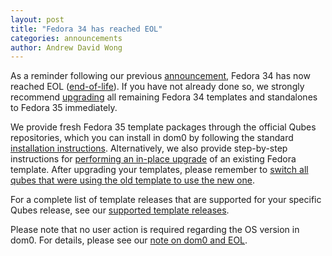 ```yaml
---
layout: post
title: "Fedora 34 has reached EOL"
categories: announcements
author: Andrew David Wong
---
```


As a reminder following our previous [announcement], Fedora 34 has now
reached EOL ([end-of-life]). If you have not already done so, we
strongly recommend [upgrading] all remaining Fedora 34 templates and
standalones to Fedora 35 immediately.

We provide fresh Fedora 35 template packages through the official Qubes
repositories, which you can install in dom0 by following the standard
[installation instructions]. Alternatively, we also provide step-by-step
instructions for [performing an in-place upgrade] of an existing Fedora
template. After upgrading your templates, please remember to [switch all
qubes that were using the old template to use the new one][switching].

For a complete list of template releases that are supported for your
specific Qubes release, see our [supported template releases].

Please note that no user action is required regarding the OS version in
dom0. For details, please see our [note on dom0 and EOL].


[announcement]: /news/2022/05/26/fedora-34-approaching-eol-fedora-35-templates-available/
[end-of-life]: https://fedoraproject.org/wiki/End_of_life
[upgrading]: https://doc.qubes-os.org/en/latest/user/templates/fedora/fedora.html#upgrading
[installation instructions]: https://doc.qubes-os.org/en/latest/user/templates/fedora/fedora.html#installing
[performing an in-place upgrade]: /doc/templates/fedora/in-place-upgrade/
[switching]: https://doc.qubes-os.org/en/latest/user/templates/templates.html#switching
[supported template releases]: https://doc.qubes-os.org/en/latest/user/downloading-installing-upgrading/supported-releases.html#templates
[note on dom0 and EOL]: https://doc.qubes-os.org/en/latest/user/downloading-installing-upgrading/supported-releases.html#note-on-dom0-and-eol

